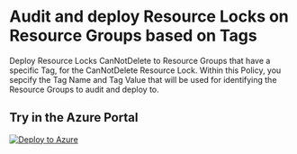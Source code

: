 # Audit and deploy Resource Locks on Resource Groups based on Tags

Deploy Resource Locks CanNotDelete to Resource Groups that have a specific Tag, for the CanNotDelete Resource Lock.
Within this Policy, you sepcify the Tag Name and Tag Value that will be used for identifying the Resource Groups to audit and deploy to.

## Try in the Azure Portal

[![Deploy to Azure](http://azuredeploy.net/deploybutton.png)](https://portal.azure.com/#blade/Microsoft_Azure_Policy/CreatePolicyDefinitionBlade/uri/https%3A%2F%2Fraw.githubusercontent.com%2Fstefanrothnet%2Fazure-policy%2Fmaster%2Fdeploy-resourceGroup-resourceLocks%2Fazuredeploy.json)

